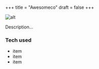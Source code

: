 +++
title = "Awesomeco"
draft = false
+++

![alt](https://placehold.co/640x150)

Description...

### Tech used
- item
- item
- item